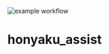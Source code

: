 ![example workflow](https://github.com/4ka0/honyaku_assist/actions/workflows/run-tests.yml/badge.svg)

# honyaku_assist
